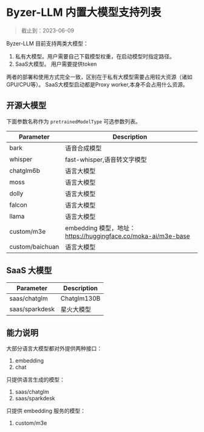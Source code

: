 # Byzer-LLM 内置大模型支持列表

> 截止到：2023-06-09

Byzer-LLM 目前支持两类大模型：

1. 私有大模型。用户需要自己下载模型权重，在启动模型时指定路径。
2. SaaS大模型。 用户需要提供token

两者的部署和使用方式完全一致，区别在于私有大模型需要占用较大资源（诸如GPU/CPU等）。 SaaS大模型启动都是Proxy worker,本身不会占用什么资源。


## 开源大模型

下面参数名称作为 `pretrainedModelType` 可选参数列表。

| Parameter | Description |
|--|--|
|bark| 语音合成模型 |
|whisper| fast-whisper,语音转文字模型 |
|chatglm6b| 语言大模型  |
|moss|  语言大模型 |
|dolly|  语言大模型 |
|falcon| 语言大模型  |
|llama|  语言大模型 |
|custom/m3e|  embedding 模型，地址：https://huggingface.co/moka-ai/m3e-base |
|custom/baichuan|  语言大模型 |


## SaaS 大模型

| Parameter | Description |
|--|--|
|saas/chatglm|  Chatglm130B |
|saas/sparkdesk|  星火大模型 |

## 能力说明

大部分语言大模型都对外提供两种接口：

1. embedding
2. chat


只提供语言生成的模型：

1. saas/chatglm
2. saas/sparkdesk

只提供 embedding 服务的模型：

1. custom/m3e


